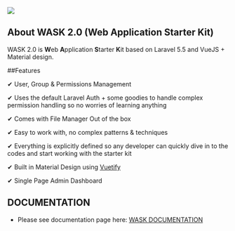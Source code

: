 <img src="https://assets.darrylfernandez.com/wp-content/uploads/2017/10/Screenshot.png"></p>

## About WASK 2.0 (Web Application Starter Kit)

WASK 2.0 is <b>W</b>eb <b>A</b>pplication <b>S</b>tarter <b>K</b>it based on Laravel 5.5 and VueJS + Material design.

##Features

&#10004; User, Group & Permissions Management

&#10004; Uses the default Laravel Auth + some goodies to handle complex permission handling so no worries of learning anything

&#10004; Comes with File Manager Out of the box

&#10004; Easy to work with, no complex patterns & techniques

&#10004; Everything is explicitly defined so any developer can quickly dive in
to the codes and start working with the starter kit

&#10004; Built in Material Design using <a href="https://vuetifyjs.com/">Vuetify</a>

&#10004; Single Page Admin Dashboard

## DOCUMENTATION

- Please see documentation page here: <a href="https://github.com/darryldecode/laravel-starter-kit/wiki">WASK DOCUMENTATION</a>
